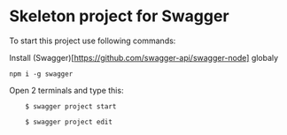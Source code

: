 # Skeleton project for Swagger


To start this project use following commands:

Install (Swagger)[https://github.com/swagger-api/swagger-node] globaly

```
npm i -g swagger
```

Open 2 terminals and type this:

```
    $ swagger project start

    $ swagger project edit
```